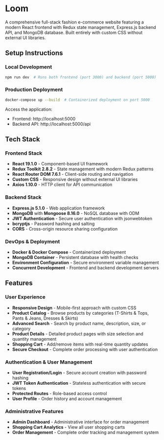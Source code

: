 # Loom

A comprehensive full-stack fashion e-commerce website featuring a modern React frontend with Redux state management, Express.js backend API, and MongoDB database. Built entirely with custom CSS without external UI libraries.

## Setup Instructions

### Local Development
```bash
npm run dev  # Runs both frontend (port 3000) and backend (port 5000)
```

### Production Deployment
```bash
docker-compose up --build  # Containerized deployment on port 5000
```
Access the application:
- Frontend: http://localhost:5000
- Backend API: http://localhost:5000/api

## Tech Stack

### Frontend Stack
- **React 19.1.0** - Component-based UI framework
- **Redux Toolkit 2.8.2** - State management with modern Redux patterns
- **React Router DOM 7.6.1** - Client-side routing and navigation
- **Custom CSS** - Responsive design without external UI libraries
- **Axios 1.10.0** - HTTP client for API communication

### Backend Stack
- **Express.js 5.1.0** - Web application framework
- **MongoDB** with **Mongoose 8.16.0** - NoSQL database with ODM
- **JWT Authentication** - Secure user authentication with jsonwebtoken
- **bcryptjs** - Password hashing and salting
- **CORS** - Cross-origin resource sharing configuration

### DevOps & Deployment
- **Docker & Docker Compose** - Containerized deployment
- **MongoDB Container** - Persistent database with health checks
- **Environment Configuration** - Secure environment variable management
- **Concurrent Development** - Frontend and backend development servers

## Features

### User Experience
- **Responsive Design** - Mobile-first approach with custom CSS
- **Product Catalog** - Browse products by categories (T-Shirts & Tops, Pants & Jeans, Dresses & Skirts)
- **Advanced Search** - Search by product name, description, size, or category
- **Product Details** - Detailed product pages with size selection and quantity management
- **Shopping Cart** - Add/remove items with real-time quantity updates
- **Secure Checkout** - Complete order processing with user authentication

### Authentication & User Management
- **User Registration/Login** - Secure account creation with password hashing
- **JWT Token Authentication** - Stateless authentication with secure tokens
- **Protected Routes** - Role-based access control
- **User Profile** - Order history and account management

### Administrative Features
- **Admin Dashboard** - Administrative interface for order management
- **Shopping Cart Analytics** - View all user shopping carts
- **Order Management** - Complete order tracking and management system